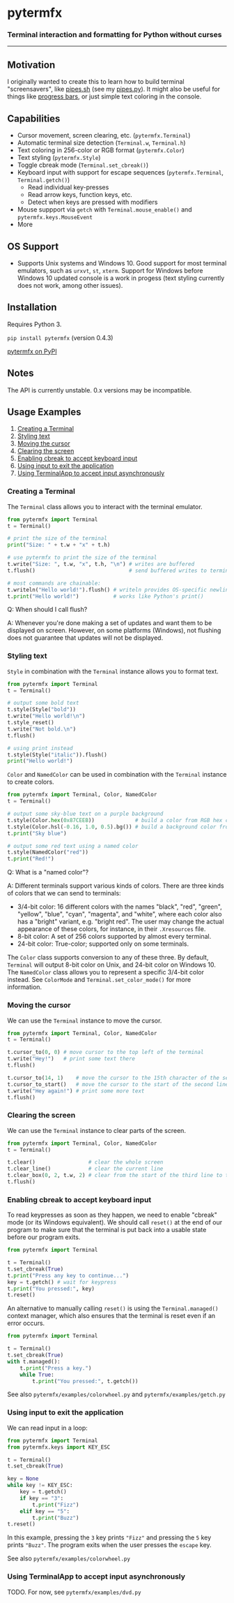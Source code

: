 # pytermfx
### Terminal interaction and formatting for Python without curses
---

## Motivation
I originally wanted to create this to learn how to build terminal "screensavers", like [pipes.sh](https://github.com/pipeseroni/pipes.sh) (see my [pipes.py](https://github.com/loganzartman/pytermfx/blob/master/pytermfx/examples/pipes.py)). It might also be useful for things like [progress bars](https://github.com/loganzartman/pytermfx/blob/master/pytermfx/examples/progress_bar.py), or just simple text coloring in the console.

## Capabilities
* Cursor movement, screen clearing, etc. (`pytermfx.Terminal`)
* Automatic terminal size detection (`Terminal.w`, `Terminal.h`)
* Text coloring in 256-color or RGB format (`pytermfx.Color`)
* Text styling (`pytermfx.Style`)
* Toggle cbreak mode (`Terminal.set_cbreak()`)
* Keyboard input with support for escape sequences (`pytermfx.Terminal`, `Terminal.getch()`)
	* Read individual key-presses
	* Read arrow keys, function keys, etc.
	* Detect when keys are pressed with modifiers
* Mouse suppport via `getch` with `Terminal.mouse_enable()` and `pytermfx.keys.MouseEvent`
* More

## OS Support
* Supports Unix systems and Windows 10. Good support for most terminal emulators, such as `urxvt`, `st`, `xterm`. Support for Windows before Windows 10 updated console is a work in progess (text styling currently does not work, among other issues).

## Installation
Requires Python 3.

`pip install pytermfx` (version 0.4.3)

[pytermfx on PyPI](https://pypi.org/project/pytermfx/)

## Notes
The API is currently unstable. 0.x versions may be incompatible.

## Usage Examples
1. [Creating a Terminal](#creating-a-terminal)
2. [Styling text](#styling-text)
3. [Moving the cursor](#moving-the-cursor)
4. [Clearing the screen](#clearing-the-screen)
5. [Enabling cbreak to accept keyboard input](#enabling-cbreak-to-accept-keyboard-input)
6. [Using input to exit the application](#using-input-to-exit-the-application)
7. [Using TerminalApp to accept input asynchronously](#using-terminalapp-to-accept-input-asynchronously)

### Creating a Terminal
The `Terminal` class allows you to interact with the terminal emulator.

```python
from pytermfx import Terminal
t = Terminal()

# print the size of the terminal
print("Size: " + t.w + "x" + t.h)

# use pytermfx to print the size of the terminal
t.write("Size: ", t.w, "x", t.h, "\n") # writes are buffered
t.flush()                              # send buffered writes to terminal

# most commands are chainable:
t.writeln("Hello world!").flush() # writeln provides OS-specific newline
t.print("Hello world!")           # works like Python's print() 
```

Q: When should I call flush?

A: Whenever you're done making a set of updates and want them to be displayed on screen.
However, on some platforms (Windows), not flushing does not guarantee that updates will not be displayed.

### Styling text
`Style` in combination with the `Terminal` instance allows you to format text.

```python
from pytermfx import Terminal
t = Terminal()

# output some bold text
t.style(Style("bold"))
t.write("Hello world!\n")
t.style_reset()
t.write("Not bold.\n")
t.flush()

# using print instead
t.style(Style("italic")).flush()
print("Hello world!")
```

`Color` and `NamedColor` can be used in combination with the `Terminal` instance to create colors.

```python
from pytermfx import Terminal, Color, NamedColor
t = Terminal()

# output some sky-blue text on a purple background
t.style(Color.hex(0x87CEEB))             # build a color from RGB hex code
t.style(Color.hsl(-0.16, 1.0, 0.5).bg()) # build a background color from HSL values
t.print("Sky blue")

# output some red text using a named color
t.style(NamedColor("red"))
t.print("Red!")
```

Q: What is a "named color"?

A: Different terminals support various kinds of colors. There are three kinds of colors that we can send to terminals:
* 3/4-bit color: 16 different colors with the names "black", "red", "green", "yellow", "blue", "cyan", "magenta", and "white", where each color also has a "bright" variant, e.g. "bright red". The user may change the actual appearance of these colors, for instance, in their `.Xresources` file.
* 8-bit color: A set of 256 colors supported by almost every terminal.
* 24-bit color: True-color; supported only on some terminals.

The `Color` class supports conversion to any of these three. By default, `Terminal` will output 8-bit color on Unix, and 24-bit color on Windows 10. The `NamedColor` class allows you to represent a specific 3/4-bit color instead. See `ColorMode` and `Terminal.set_color_mode()` for more information.

### Moving the cursor
We can use the `Terminal` instance to move the cursor.

```python
from pytermfx import Terminal, Color, NamedColor
t = Terminal()

t.cursor_to(0, 0) # move cursor to the top left of the terminal
t.write("Hey!")   # print some text there
t.flush()

t.cursor_to(14, 1)    # move the cursor to the 15th character of the second line
t.cursor_to_start()   # move the cursor to the start of the second line
t.write("Hey again!") # print some more text
t.flush()
```

### Clearing the screen
We can use the `Terminal` instance to clear parts of the screen.

```python
from pytermfx import Terminal, Color, NamedColor
t = Terminal()

t.clear()                 # clear the whole screen
t.clear_line()            # clear the current line
t.clear_box(0, 2, t.w, 2) # clear from the start of the third line to the end of the fourth
t.flush()
```

### Enabling cbreak to accept keyboard input
To read keypresses as soon as they happen, we need to enable "cbreak" mode (or its Windows equivalent). We should call `reset()` at the end of our program to make sure that the terminal is put back into a usable state before our program exits.

```python
from pytermfx import Terminal

t = Terminal()
t.set_cbreak(True)
t.print("Press any key to continue...")
key = t.getch() # wait for keypress
t.print("You pressed:", key)
t.reset()
```

An alternative to manually calling `reset()` is using the `Terminal.managed()` context manager, which also ensures that the terminal is reset even if an error occurs.

```python
from pytermfx import Terminal

t = Terminal()
t.set_cbreak(True)
with t.managed():
    t.print("Press a key.")
    while True:
        t.print("You pressed:", t.getch())
```

See also `pytermfx/examples/colorwheel.py` and `pytermfx/examples/getch.py`

### Using input to exit the application
We can read input in a loop:

```python
from pytermfx import Terminal
from pytermfx.keys import KEY_ESC

t = Terminal()
t.set_cbreak(True)

key = None
while key != KEY_ESC:
    key = t.getch()
    if key == "3":
        t.print("Fizz")
    elif key == "5":
        t.print("Buzz")
t.reset()
```
In this example, pressing the `3` key prints `"Fizz"` and pressing the `5` key prints `"Buzz"`. The program exits when the user presses the `escape` key.

See also `pytermfx/examples/colorwheel.py`

### Using TerminalApp to accept input asynchronously
TODO. For now, see `pytermfx/examples/dvd.py`
